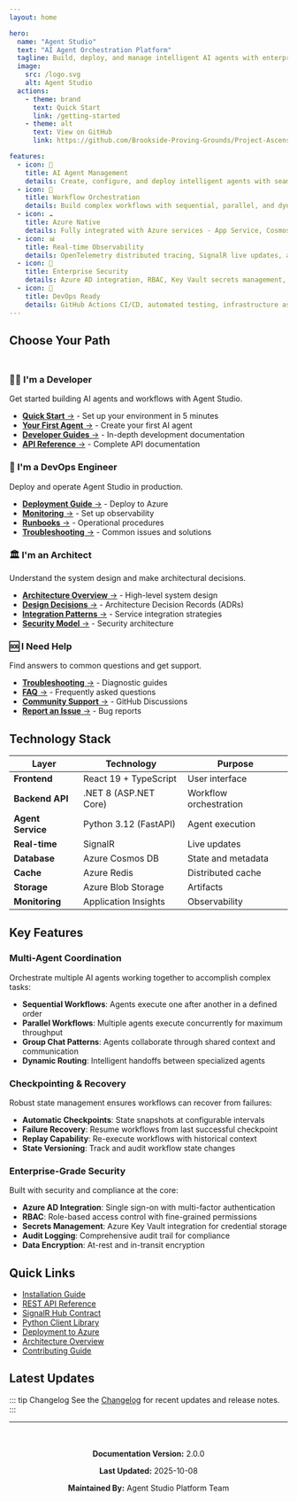 ```yaml
---
layout: home

hero:
  name: "Agent Studio"
  text: "AI Agent Orchestration Platform"
  tagline: Build, deploy, and manage intelligent AI agents with enterprise-grade observability and scalability
  image:
    src: /logo.svg
    alt: Agent Studio
  actions:
    - theme: brand
      text: Quick Start
      link: /getting-started
    - theme: alt
      text: View on GitHub
      link: https://github.com/Brookside-Proving-Grounds/Project-Ascension

features:
  - icon: 🤖
    title: AI Agent Management
    details: Create, configure, and deploy intelligent agents with seamless integration to Azure OpenAI and LLM services
  - icon: 🔄
    title: Workflow Orchestration
    details: Build complex workflows with sequential, parallel, and dynamic agent coordination patterns
  - icon: ☁️
    title: Azure Native
    details: Fully integrated with Azure services - App Service, Cosmos DB, Key Vault, Application Insights
  - icon: 📊
    title: Real-time Observability
    details: OpenTelemetry distributed tracing, SignalR live updates, and comprehensive monitoring
  - icon: 🔐
    title: Enterprise Security
    details: Azure AD integration, RBAC, Key Vault secrets management, and SOC 2 compliance
  - icon: 🚀
    title: DevOps Ready
    details: GitHub Actions CI/CD, automated testing, infrastructure as code with Azure Bicep
---
```


<style>
.VPButton {
  margin: 8px;
}
</style>

## Choose Your Path

<div class="vp-doc" style="margin-top: 48px;">

### 👨‍💻 I'm a Developer

Get started building AI agents and workflows with Agent Studio.

- [**Quick Start** →](/getting-started) - Set up your environment in 5 minutes
- [**Your First Agent** →](/getting-started/first-agent) - Create your first AI agent
- [**Developer Guides** →](/guides/) - In-depth development documentation
- [**API Reference** →](/api/) - Complete API documentation

### 🚀 I'm a DevOps Engineer

Deploy and operate Agent Studio in production.

- [**Deployment Guide** →](/guides/operator/deployment-azure) - Deploy to Azure
- [**Monitoring** →](/guides/operator/monitoring) - Set up observability
- [**Runbooks** →](/runbooks/) - Operational procedures
- [**Troubleshooting** →](/troubleshooting/) - Common issues and solutions

### 🏛️ I'm an Architect

Understand the system design and make architectural decisions.

- [**Architecture Overview** →](/architecture) - High-level system design
- [**Design Decisions** →](/adrs/) - Architecture Decision Records (ADRs)
- [**Integration Patterns** →](/meta-agents/INTEGRATION) - Service integration strategies
- [**Security Model** →](/architecture/security-model) - Security architecture

### 🆘 I Need Help

Find answers to common questions and get support.

- [**Troubleshooting** →](/troubleshooting/) - Diagnostic guides
- [**FAQ** →](/troubleshooting/faq) - Frequently asked questions
- [**Community Support** →](https://github.com/Brookside-Proving-Grounds/Project-Ascension/discussions) - GitHub Discussions
- [**Report an Issue** →](https://github.com/Brookside-Proving-Grounds/Project-Ascension/issues) - Bug reports

</div>

## Technology Stack

| Layer | Technology | Purpose |
|-------|------------|---------|
| **Frontend** | React 19 + TypeScript | User interface |
| **Backend API** | .NET 8 (ASP.NET Core) | Workflow orchestration |
| **Agent Service** | Python 3.12 (FastAPI) | Agent execution |
| **Real-time** | SignalR | Live updates |
| **Database** | Azure Cosmos DB | State and metadata |
| **Cache** | Azure Redis | Distributed cache |
| **Storage** | Azure Blob Storage | Artifacts |
| **Monitoring** | Application Insights | Observability |

## Key Features

### Multi-Agent Coordination

Orchestrate multiple AI agents working together to accomplish complex tasks:

- **Sequential Workflows**: Agents execute one after another in a defined order
- **Parallel Workflows**: Multiple agents execute concurrently for maximum throughput
- **Group Chat Patterns**: Agents collaborate through shared context and communication
- **Dynamic Routing**: Intelligent handoffs between specialized agents

### Checkpointing & Recovery

Robust state management ensures workflows can recover from failures:

- **Automatic Checkpoints**: State snapshots at configurable intervals
- **Failure Recovery**: Resume workflows from last successful checkpoint
- **Replay Capability**: Re-execute workflows with historical context
- **State Versioning**: Track and audit workflow state changes

### Enterprise-Grade Security

Built with security and compliance at the core:

- **Azure AD Integration**: Single sign-on with multi-factor authentication
- **RBAC**: Role-based access control with fine-grained permissions
- **Secrets Management**: Azure Key Vault integration for credential storage
- **Audit Logging**: Comprehensive audit trail for compliance
- **Data Encryption**: At-rest and in-transit encryption

## Quick Links

- [Installation Guide](/getting-started/installation)
- [REST API Reference](/api/rest-api)
- [SignalR Hub Contract](/api/signalr-hub)
- [Python Client Library](/api/python-client)
- [Deployment to Azure](/guides/operator/deployment-azure)
- [Architecture Overview](/architecture)
- [Contributing Guide](https://github.com/Brookside-Proving-Grounds/Project-Ascension/blob/main/CONTRIBUTING.md)

## Latest Updates

::: tip Changelog
See the [Changelog](/CHANGELOG.md) for recent updates and release notes.
:::

---

<div style="text-align: center; margin-top: 48px; color: var(--vp-c-text-2);">
  <p><strong>Documentation Version:</strong> 2.0.0</p>
  <p><strong>Last Updated:</strong> 2025-10-08</p>
  <p><strong>Maintained By:</strong> Agent Studio Platform Team</p>
</div>
